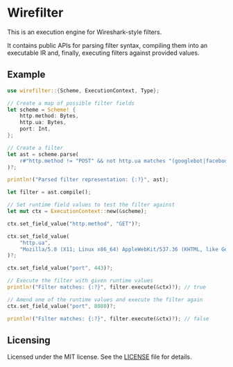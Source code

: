 # Wirefilter

This is an execution engine for Wireshark-style filters.

It contains public APIs for parsing filter syntax, compiling them into
an executable IR and, finally, executing filters against provided values.

## Example

```rust
use wirefilter::{Scheme, ExecutionContext, Type};

// Create a map of possible filter fields
let scheme = Scheme! {
    http.method: Bytes,
    http.ua: Bytes,
    port: Int,
};

// Create a filter
let ast = scheme.parse(
    r#"http.method != "POST" && not http.ua matches "(googlebot|facebook)" && port in {80 443}"#
)?;

println!("Parsed filter representation: {:?}", ast);

let filter = ast.compile();

// Set runtime field values to test the filter against
let mut ctx = ExecutionContext::new(&scheme);

ctx.set_field_value("http.method", "GET")?;

ctx.set_field_value(
    "http.ua",
    "Mozilla/5.0 (X11; Linux x86_64) AppleWebKit/537.36 (KHTML, like Gecko) Chrome/44.0.2403.157 Safari/537.36"
)?;

ctx.set_field_value("port", 443)?;

// Execute the filter with given runtime values
println!("Filter matches: {:?}", filter.execute(&ctx)?); // true

// Amend one of the runtime values and execute the filter again
ctx.set_field_value("port", 8080)?;

println!("Filter matches: {:?}", filter.execute(&ctx)?); // false
```

## Licensing
 
Licensed under the MIT license. See the [LICENSE](LICENSE) file for details.
